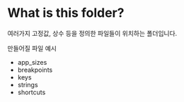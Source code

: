 # What is this folder?

여러가지 고정값, 상수 등을 정의한 파일들이 위치하는 폴더입니다.

만들어질 파일 예시
- app_sizes
- breakpoints
- keys
- strings
- shortcuts